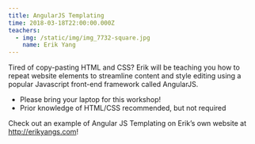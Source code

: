 ```yaml
---
title: AngularJS Templating
time: 2018-03-18T22:00:00.000Z
teachers:
  - img: /static/img/img_7732-square.jpg
    name: Erik Yang
---
```

Tired of copy-pasting HTML and CSS? Erik will be teaching you how to repeat website elements to streamline content and style editing using a popular Javascript front-end framework called AngularJS.

* Please bring your laptop for this workshop!
* Prior knowledge of HTML/CSS recommended, but not required

Check out an example of Angular JS Templating on Erik’s own website at <http://erikyangs.com>!
